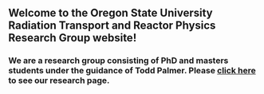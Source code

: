 ## Welcome to the Oregon State University Radiation Transport and Reactor Physics Research Group website!

### We are a research group consisting of PhD and masters students under the guidance of Todd Palmer. Please [click here](https://osuradtransportreactorphysics.github.io/transportGroup/) to see our research page.
